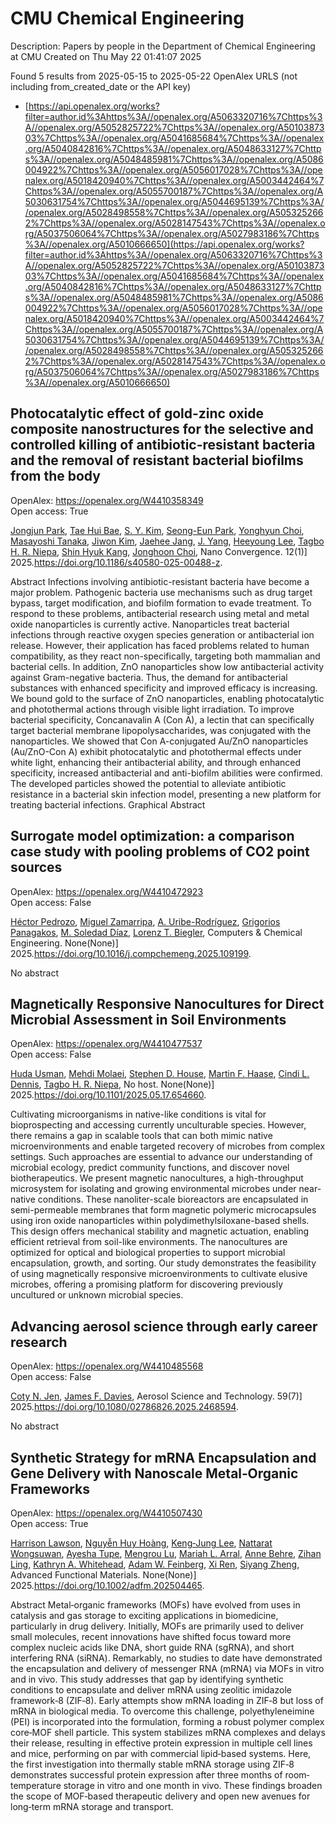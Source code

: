 # CMU Chemical Engineering
Description: Papers by people in the Department of Chemical Engineering at CMU
Created on Thu May 22 01:41:07 2025

Found 5 results from 2025-05-15 to 2025-05-22
OpenAlex URLS (not including from_created_date or the API key)
- [https://api.openalex.org/works?filter=author.id%3Ahttps%3A//openalex.org/A5063320716%7Chttps%3A//openalex.org/A5052825722%7Chttps%3A//openalex.org/A5010387303%7Chttps%3A//openalex.org/A5041685684%7Chttps%3A//openalex.org/A5040842816%7Chttps%3A//openalex.org/A5048633127%7Chttps%3A//openalex.org/A5048485981%7Chttps%3A//openalex.org/A5086004922%7Chttps%3A//openalex.org/A5056017028%7Chttps%3A//openalex.org/A5018420940%7Chttps%3A//openalex.org/A5003442464%7Chttps%3A//openalex.org/A5055700187%7Chttps%3A//openalex.org/A5030631754%7Chttps%3A//openalex.org/A5044695139%7Chttps%3A//openalex.org/A5028498558%7Chttps%3A//openalex.org/A5053252662%7Chttps%3A//openalex.org/A5028147543%7Chttps%3A//openalex.org/A5037506064%7Chttps%3A//openalex.org/A5027983186%7Chttps%3A//openalex.org/A5010666650](https://api.openalex.org/works?filter=author.id%3Ahttps%3A//openalex.org/A5063320716%7Chttps%3A//openalex.org/A5052825722%7Chttps%3A//openalex.org/A5010387303%7Chttps%3A//openalex.org/A5041685684%7Chttps%3A//openalex.org/A5040842816%7Chttps%3A//openalex.org/A5048633127%7Chttps%3A//openalex.org/A5048485981%7Chttps%3A//openalex.org/A5086004922%7Chttps%3A//openalex.org/A5056017028%7Chttps%3A//openalex.org/A5018420940%7Chttps%3A//openalex.org/A5003442464%7Chttps%3A//openalex.org/A5055700187%7Chttps%3A//openalex.org/A5030631754%7Chttps%3A//openalex.org/A5044695139%7Chttps%3A//openalex.org/A5028498558%7Chttps%3A//openalex.org/A5053252662%7Chttps%3A//openalex.org/A5028147543%7Chttps%3A//openalex.org/A5037506064%7Chttps%3A//openalex.org/A5027983186%7Chttps%3A//openalex.org/A5010666650)

## Photocatalytic effect of gold-zinc oxide composite nanostructures for the selective and controlled killing of antibiotic-resistant bacteria and the removal of resistant bacterial biofilms from the body   

OpenAlex: https://openalex.org/W4410358349    
Open access: True
    
[Jongjun Park](https://openalex.org/A5089195105), [Tae Hui Bae](https://openalex.org/A5008417301), [S. Y. Kim](https://openalex.org/A5101716327), [Seong-Eun Park](https://openalex.org/A5109162928), [Yonghyun Choi](https://openalex.org/A5113936606), [Masayoshi Tanaka](https://openalex.org/A5018575134), [Jiwon Kim](https://openalex.org/A5100462888), [Jaehee Jang](https://openalex.org/A5109441107), [J. Yang](https://openalex.org/A5008435972), [Heeyoung Lee](https://openalex.org/A5100709327), [Tagbo H. R. Niepa](https://openalex.org/A5044695139), [Shin Hyuk Kang](https://openalex.org/A5109995093), [Jonghoon Choi](https://openalex.org/A5012952224), Nano Convergence. 12(1)] 2025.https://doi.org/10.1186/s40580-025-00488-z.
    
Abstract Infections involving antibiotic-resistant bacteria have become a major problem. Pathogenic bacteria use mechanisms such as drug target bypass, target modification, and biofilm formation to evade treatment. To respond to these problems, antibacterial research using metal and metal oxide nanoparticles is currently active. Nanoparticles treat bacterial infections through reactive oxygen species generation or antibacterial ion release. However, their application has faced problems related to human compatibility, as they react non-specifically, targeting both mammalian and bacterial cells. In addition, ZnO nanoparticles show low antibacterial activity against Gram-negative bacteria. Thus, the demand for antibacterial substances with enhanced specificity and improved efficacy is increasing. We bound gold to the surface of ZnO nanoparticles, enabling photocatalytic and photothermal actions through visible light irradiation. To improve bacterial specificity, Concanavalin A (Con A), a lectin that can specifically target bacterial membrane lipopolysaccharides, was conjugated with the nanoparticles. We showed that Con A-conjugated Au/ZnO nanoparticles (Au/ZnO-Con A) exhibit photocatalytic and photothermal effects under white light, enhancing their antibacterial ability, and through enhanced specificity, increased antibacterial and anti-biofilm abilities were confirmed. The developed particles showed the potential to alleviate antibiotic resistance in a bacterial skin infection model, presenting a new platform for treating bacterial infections. Graphical Abstract    

    

## Surrogate model optimization: a comparison case study with pooling problems of CO2 point sources   

OpenAlex: https://openalex.org/W4410472923    
Open access: False
    
[Héctor Pedrozo](https://openalex.org/A5079899169), [Miguel Zamarripa](https://openalex.org/A5015881602), [A. Uribe-Rodríguez](https://openalex.org/A5007868705), [Grigorios Panagakos](https://openalex.org/A5028498558), [M. Soledad Díaz](https://openalex.org/A5042182449), [Lorenz T. Biegler](https://openalex.org/A5052825722), Computers & Chemical Engineering. None(None)] 2025.https://doi.org/10.1016/j.compchemeng.2025.109199.
    
No abstract    

    

## Magnetically Responsive Nanocultures for Direct Microbial Assessment in Soil Environments   

OpenAlex: https://openalex.org/W4410477537    
Open access: False
    
[Huda Usman](https://openalex.org/A5006410485), [Mehdi Molaei](https://openalex.org/A5080442414), [Stephen D. House](https://openalex.org/A5073414050), [Martin F. Haase](https://openalex.org/A5082397792), [Cindi L. Dennis](https://openalex.org/A5089222578), [Tagbo H. R. Niepa](https://openalex.org/A5044695139), No host. None(None)] 2025.https://doi.org/10.1101/2025.05.17.654660.
    
Cultivating microorganisms in native-like conditions is vital for bioprospecting and accessing currently unculturable species. However, there remains a gap in scalable tools that can both mimic native microenvironments and enable targeted recovery of microbes from complex settings. Such approaches are essential to advance our understanding of microbial ecology, predict community functions, and discover novel biotherapeutics. We present magnetic nanocultures, a high-throughput microsystem for isolating and growing environmental microbes under near-native conditions. These nanoliter-scale bioreactors are encapsulated in semi-permeable membranes that form magnetic polymeric microcapsules using iron oxide nanoparticles within polydimethylsiloxane-based shells. This design offers mechanical stability and magnetic actuation, enabling efficient retrieval from soil-like environments. The nanocultures are optimized for optical and biological properties to support microbial encapsulation, growth, and sorting. Our study demonstrates the feasibility of using magnetically responsive microenvironments to cultivate elusive microbes, offering a promising platform for discovering previously uncultured or unknown microbial species.    

    

## Advancing aerosol science through early career research   

OpenAlex: https://openalex.org/W4410485568    
Open access: False
    
[Coty N. Jen](https://openalex.org/A5055700187), [James F. Davies](https://openalex.org/A5067019268), Aerosol Science and Technology. 59(7)] 2025.https://doi.org/10.1080/02786826.2025.2468594.
    
No abstract    

    

## Synthetic Strategy for mRNA Encapsulation and Gene Delivery with Nanoscale Metal‐Organic Frameworks   

OpenAlex: https://openalex.org/W4410507430    
Open access: True
    
[Harrison Lawson](https://openalex.org/A5012514972), [Nguyễn Huy Hoàng](https://openalex.org/A5100729447), [Keng‐Jung Lee](https://openalex.org/A5026347472), [Nattarat Wongsuwan](https://openalex.org/A5050359036), [Ayesha Tupe](https://openalex.org/A5095379199), [Mengrou Lu](https://openalex.org/A5110813392), [Mariah L. Arral](https://openalex.org/A5049474410), [Anne Behre](https://openalex.org/A5085559862), [Zihan Ling](https://openalex.org/A5051529193), [Kathryn A. Whitehead](https://openalex.org/A5010666650), [Adam W. Feinberg](https://openalex.org/A5086659893), [Xi Ren](https://openalex.org/A5101438045), [Siyang Zheng](https://openalex.org/A5086903169), Advanced Functional Materials. None(None)] 2025.https://doi.org/10.1002/adfm.202504465.
    
Abstract Metal‐organic frameworks (MOFs) have evolved from uses in catalysis and gas storage to exciting applications in biomedicine, particularly in drug delivery. Initially, MOFs are primarily used to deliver small molecules, recent innovations have shifted focus toward more complex nucleic acids like DNA, short guide RNA (sgRNA), and short interfering RNA (siRNA). Remarkably, no studies to date have demonstrated the encapsulation and delivery of messenger RNA (mRNA) via MOFs in vitro and in vivo. This study addresses that gap by identifying synthetic conditions to encapsulate and deliver mRNA using zeolitic imidazole framework‐8 (ZIF‐8). Early attempts show mRNA loading in ZIF‐8 but loss of mRNA in biological media. To overcome this challenge, polyethyleneimine (PEI) is incorporated into the formulation, forming a robust polymer complex core‐MOF shell particle. This system stabilizes mRNA complexes and delays their release, resulting in effective protein expression in multiple cell lines and mice, performing on par with commercial lipid‐based systems. Here, the first investigation into thermally stable mRNA storage using ZIF‐8 demonstrates successful protein expression after three months of room‐temperature storage in vitro and one month in vivo. These findings broaden the scope of MOF‐based therapeutic delivery and open new avenues for long‐term mRNA storage and transport.    

    
